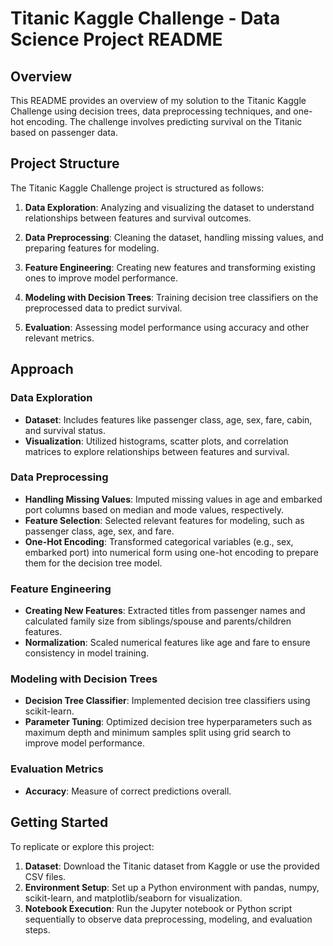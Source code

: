 # Titanic Kaggle Challenge - Data Science Project README

## Overview

This README provides an overview of my solution to the Titanic Kaggle Challenge using decision trees, data preprocessing techniques, and one-hot encoding. The challenge involves predicting survival on the Titanic based on passenger data.

## Project Structure

The Titanic Kaggle Challenge project is structured as follows:

1. **Data Exploration**: Analyzing and visualizing the dataset to understand relationships between features and survival outcomes.

2. **Data Preprocessing**: Cleaning the dataset, handling missing values, and preparing features for modeling.

3. **Feature Engineering**: Creating new features and transforming existing ones to improve model performance.

4. **Modeling with Decision Trees**: Training decision tree classifiers on the preprocessed data to predict survival.

5. **Evaluation**: Assessing model performance using accuracy and other relevant metrics.

## Approach

### Data Exploration

- **Dataset**: Includes features like passenger class, age, sex, fare, cabin, and survival status.
- **Visualization**: Utilized histograms, scatter plots, and correlation matrices to explore relationships between features and survival.

### Data Preprocessing

- **Handling Missing Values**: Imputed missing values in age and embarked port columns based on median and mode values, respectively.
- **Feature Selection**: Selected relevant features for modeling, such as passenger class, age, sex, and fare.
- **One-Hot Encoding**: Transformed categorical variables (e.g., sex, embarked port) into numerical form using one-hot encoding to prepare them for the decision tree model.

### Feature Engineering

- **Creating New Features**: Extracted titles from passenger names and calculated family size from siblings/spouse and parents/children features.
- **Normalization**: Scaled numerical features like age and fare to ensure consistency in model training.

### Modeling with Decision Trees

- **Decision Tree Classifier**: Implemented decision tree classifiers using scikit-learn.
- **Parameter Tuning**: Optimized decision tree hyperparameters such as maximum depth and minimum samples split using grid search to improve model performance.

### Evaluation Metrics

- **Accuracy**: Measure of correct predictions overall.

## Getting Started

To replicate or explore this project:

1. **Dataset**: Download the Titanic dataset from Kaggle or use the provided CSV files.
2. **Environment Setup**: Set up a Python environment with pandas, numpy, scikit-learn, and matplotlib/seaborn for visualization.
3. **Notebook Execution**: Run the Jupyter notebook or Python script sequentially to observe data preprocessing, modeling, and evaluation steps.
